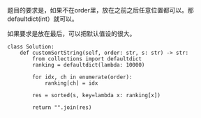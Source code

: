 题目的要求是，如果不在order里，放在之前之后任意位置都可以。那defaultdict(int）就可以。

如果要求是放在最后，可以把默认值设的很大。
```
class Solution:
    def customSortString(self, order: str, s: str) -> str:
        from collections import defaultdict
        ranking = defaultdict(lambda: 10000)
        
        for idx, ch in enumerate(order):
            ranking[ch] = idx
        
        res = sorted(s, key=lambda x: ranking[x])
        
        return "".join(res)
```
